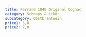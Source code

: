 ```yaml
---
title: Ferrand 1840 Original Cognac
category: Schnaps & Likör
subcategory: Obstbrantwein
price1: 3,8
price2: 7,0
---
```

